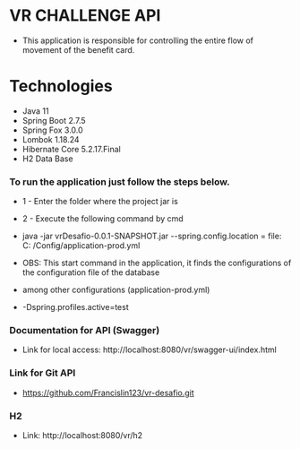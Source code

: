 # VR CHALLENGE API 

- This application is responsible for controlling the entire flow of movement of the benefit card.

# Technologies

- Java 11
- Spring Boot 2.7.5
- Spring Fox 3.0.0
- Lombok 1.18.24
- Hibernate Core 5.2.17.Final
- H2 Data Base

### To run the application just follow the steps below.

- 1 - Enter the folder where the project jar is
- 2 - Execute the following command by cmd

- java -jar vrDesafio-0.0.1-SNAPSHOT.jar --spring.config.location = file: C: /Config/application-prod.yml
- OBS: This start command in the application, it finds the configurations of the configuration file of the database
- among other configurations (application-prod.yml)
- -Dspring.profiles.active=test

### Documentation for API (Swagger)
- Link for local access: http://localhost:8080/vr/swagger-ui/index.html

### Link for Git API 
- https://github.com/Francislin123/vr-desafio.git

### H2
- Link: http://localhost:8080/vr/h2